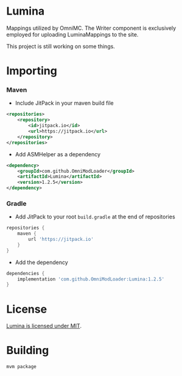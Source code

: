 # Lumina

Mappings utilized by OmniMC. The Writer component is exclusively employed for uploading LuminaMappings to the site.

This project is still working on some things.

# Importing

### Maven

* Include JitPack in your maven build file

```xml
<repositories>
    <repository>
        <id>jitpack.io</id>
        <url>https://jitpack.io</url>
    </repository>
</repositories>
```

* Add ASMHelper as a dependency

```xml
<dependency>
    <groupId>com.github.OmniModLoader</groupId>
    <artifactId>Lumina</artifactId>
    <version>1.2.5</version>
</dependency>
```

### Gradle

* Add JitPack to your root `build.gradle` at the end of repositories

```gradle
repositories {
    maven {
        url 'https://jitpack.io'
    }
}
```

* Add the dependency

```gradle
dependencies {
    implementation 'com.github.OmniModLoader:Lumina:1.2.5'
}
```

# License

[Lumina is licensed under MIT](./LICENSE).

# Building

```shell
mvm package
```